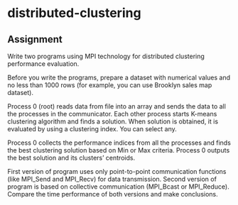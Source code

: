 # distributed-clustering

## Assignment

Write two programs using MPI technology for distributed clustering performance 
evaluation.
 
Before you write the programs, prepare a dataset 
with numerical values and no less than 1000 rows (for example, you can use Brooklyn sales map 
dataset).
 
Process 0 (root) reads data from file into an array and sends the data to all the processes in the 
communicator. Each other process starts K-means clustering algorithm and finds a solution. 
When solution is obtained, it is evaluated by using a clustering index. You can select any.
 
Process 0 collects the performance indices from all the processes and finds the best clustering 
solution based on Min or Max criteria. Process 0 outputs the best solution and its clusters’ 
centroids.
 
First version of program uses only point-to-point communication functions (like MPI_Send and 
MPI_Recv) for data transmission. Second version of program is based on collective 
communication (MPI_Bcast or MPI_Reduce). Compare the time performance of both versions 
and make conclusions.
 
